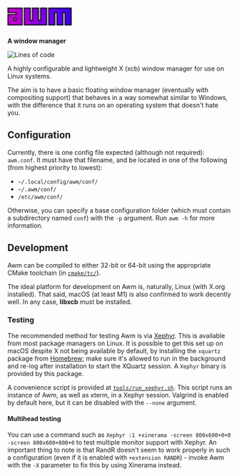 # <img src="res/wm_logo_colours.svg" height=40>

**A window manager**

![Lines of code](https://www.aschey.tech/tokei/github.com/kosude/awm)


A highly configurable and lightweight X (xcb) window manager for use on Linux systems.

The aim is to have a basic floating window manager (eventually with compositing support) that behaves in a way somewhat similar to Windows, with the
difference that it runs on an operating system that doesn't hate you.


## Configuration

Currently, there is one config file expected (although not required): `awm.conf`. It must have that filename, and be located in one of the following
(from highest priority to lowest):
 - `~/.local/config/awm/conf/`
 - `~/.awm/conf/`
 - `/etc/awm/conf/`

Otherwise, you can specify a base configuration folder (which must contain a subdirectory named `conf`) with the `-p` argument. Run `awm -h` for more
information.


## Development

Awm can be compiled to either 32-bit or 64-bit using the appropriate CMake toolchain (in [`cmake/tc/`](cmake/tc/)).

The ideal platform for development on Awm is, naturally, Linux (with X.org installed). That said, macOS (at least M1) is also confirmed to work
decently well. In any case, **libxcb** must be installed.

### Testing

The recommended method for testing Awm is via [Xephyr](https://wiki.archlinux.org/title/Xephyr). This is available from most package managers on
Linux. It is possible to get this set up on macOS despite X not being available by default, by installing the `xquartz` package from
[Homebrew](https://formulae.brew.sh/cask/xquartz); make sure it's allowed to run in the background and re-log after installation to start the
XQuartz session. A `Xephyr` binary is provided by this package.

A convenience script is provided at [`tools/run_xephyr.sh`](tools/run_xephyr.sh). This script runs an instance of Awm, as well as xterm, in a Xephyr
session. Valgrind is enabled by default here, but it can be disabled with the `--none` argument.

#### Multihead testing
You can use a command such as `Xephyr :1 +xinerama -screen 800x600+0+0 -screen 800x600+800+0` to test multiple monitor support with Xephyr. An
important thing to note is that RandR doesn't seem to work properly in such a configuration (even if it is enabled with `+extension RANDR`) - invoke
Awm with the `-X` parameter to fix this by using Xinerama instead.
